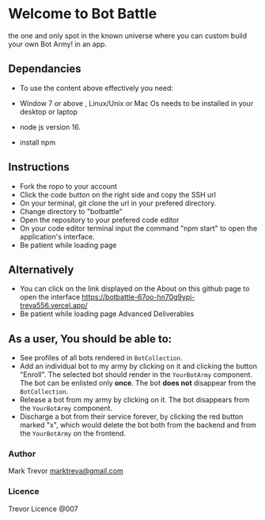 # Welcome to Bot Battle
 the one and only spot in the known universe where you
can custom build your own Bot Army! in an app.

## Dependancies
- To use the content above effectively you need:

- Window 7 or above , Linux/Unix or Mac Os needs to be installed in your desktop or laptop
- node js version 16.
- install npm

## Instructions
- Fork the ropo to your account
- Click the code button on the right side and copy the SSH url
- On your terminal, git clone the url in your prefered directory.
- Change directory to "botbattle"
- Open the repository to your prefered code editor
- On your code editor terminal input the command "npm start" to open the application's interface.
- Be patient while loading page

## Alternatively
- You can click on the link displayed on the About on this github page to open the interface https://botbattle-67oo-hn70g9ypj-treva556.vercel.app/
- Be patient while loading page
Advanced Deliverables

## As a user, You should be able to:
- See profiles of all bots rendered in `BotCollection`.
- Add an individual bot to my army by clicking on it and clicking the button "Enroll". The selected bot should
  render in the `YourBotArmy` component. The bot can be enlisted only **once**.
  The bot **does not** disappear from the `BotCollection`.
- Release a bot from my army by clicking on it. The bot disappears from the
  `YourBotArmy` component.
- Discharge a bot from their service forever, by clicking the red button marked
  "x", which would delete the bot both from the backend and from the
  `YourBotArmy` on the frontend.

### Author
Mark Trevor
marktreva@gmail.com

### Licence
Trevor Licence @007

